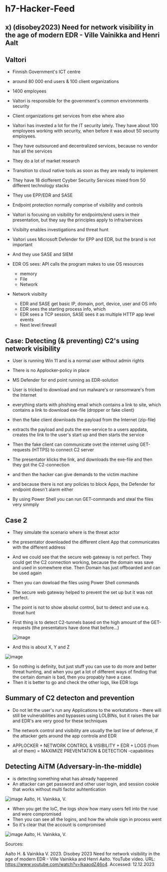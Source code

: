 # h7-Hacker-Feed

## x) (disobey2023) Need for network visibility in the age of modern EDR - Ville Vainikka and Henri Aalt

## Valtori

- Finnish Government's ICT centre
- around 80 000 end users & 100 client organizations
- 1400 employees
- Valtori is responsible for the government's common environments security
- Client organizations get services from else where also

- Valtori has invested a lot for the IT security lately. They have about 100 employees working with security, when before it was about 50 security employees.
- They have outsourced and decentralized services, because no vendor has all the services
- They do a lot of market research
- Transition to cloud native tools as soon as they are ready to implement
- They have 18 diofferent Cyyber Security Services mixed from 50 different technology stacks
- They use EPP/EDR and SASE

- Endpoint protection normally comprise of visibility and controls
- Valtori is focusing on visibility for endpoints/end users in their presentation, but they say the principles apply to infra/services
- Visibilty enables investigations and threat hunt

- Valtori uses Microsoft Defender for EPP and EDR, but the brand is not important
- And they use SASE and SIEM

- EDR OS sees: API calls the program makes to use OS resources
    - memory
    - File
    - Network

- Network visibilty
    - EDR and SASE get basic IP, domain, port, device, user and OS info
    - EDR sees the starting process info, which 
    - EDR sees a TCP session, SASE sees it as multiple HTTP app level events
    - Next level firewall

## Case: Detecting (& preventing) C2's using network visibility 

- User is running Win 11 and is a normal user without admin rights
- There is no Applocker-policy in place
- MS Defender for end point running as EDR-solution
- User is tricked to download and run malware's or ransomware's from the Internet

- everything starts with phishing email which contains a link to site, which contains a link to download exe-file (dropper or fake client)
- then the fake client downloads the payload from the Internet (zip-file)
- extracts the payload and puts the exe-service to a users appdata, creates the link to the user's start up and then starts the service
- Then the fake client can communicate ovet the internet using GET-requests (HTTPS) to connect C2 server

- The presentator klicks the link, and downloads the exe-file and then they got the C2-connection
- and then the hacker can give demands to the victim machine
- and because there is not any policies to block Apps, the Defender for endpoint doesn't alarm either
- By using Power Shell you can run GET-commands and steal the files very sinmply

## Case 2

- They simulate the scenario where is the threat actor
- the presentator downloaded the different client App that communicates with the different address
- And we could see that the secure web gateway is not perfect. They could get the C2 connection working, because the domain was save and used in somewhere else. Then Domain has just offboarded and can be used again
- Then you can dowload the files using Power Shell commands
- The secure web gateway helped to prevent the set up but it was not perfect. 
- The point is not to show absolut control, but to detect and use e.q. threat hunt
- First thing is to detect C2-tunnels based on the high amount of the GET-requests (the presentators have done that before...)

  ![image](https://github.com/Eeva1/h7-Hacker-Feed/assets/149093822/a3827ab1-60ee-4147-92c3-69cf364050e4)

- And this is about X, Y and Z

![image](https://github.com/Eeva1/h7-Hacker-Feed/assets/149093822/ade69323-f0c1-4813-9d0a-3a60c1d7cc15)

- So nothing is definity, but just stuff you can use to do more and better threat hunting, and when you get a lot of different ways of finding that the certain domain is bad, then you propably have a case.
- Then it is better to go and check the other logs, like EDR logs 

## Summary of C2 detecton and prevention

- Do not let the user's run any Applications to the workstations
          - there will still be vulnerabilities and bypasses using LOLBINs, but it raises the bar and EDR's are very good for these techniques
- The network control and visibility are usually the last line of defense, if the attacker gets around the app controla and EDR

- APPLOCKER + NETWORK CONTROL & VISIBILITY + EDR + LOGS (from all of them) = MAXIMIZE PREVENTATION & DETECTION -capabilities

## Detecting AiTM (Adversary-in-the-middle)

- is detecting something what has already happened
- An attacker can get password and other user login, and session cookie that works without multi factor auhtentication

![image](https://github.com/Eeva1/h7-Hacker-Feed/assets/149093822/0003dc2c-58c2-4530-aebf-ff3f5a689eb5)
Aalto, H. Vainikka, V.

- When you get the IoC, the logs show how many users fell into the ruse and were compromised
- Then you can see all the logins, and how the whole sign in process went
- So it's clear that the account is compromised

![image](https://github.com/Eeva1/h7-Hacker-Feed/assets/149093822/da8e1bdc-1913-4fb5-b3d4-264d474b038c)
Aalto, H. Vainikka, V.

Sources: 

Aalto H. & Vainikka V. 2023. Disobey 2023 Need for network visibility in the age of modern EDR - Ville Vainikka and Henri Aalto. YouTube video. URL: https://www.youtube.com/watch?v=lkaaodZ46o4. Accessed: 12.12.2023
